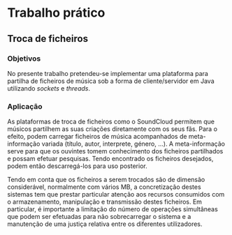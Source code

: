 # Trabalho prático
## Troca de ficheiros

### Objetivos
No presente trabalho pretendeu-se implementar uma plataforma para partilha de ficheiros de música sob a forma de cliente/servidor em Java utilizando *sockets* e *threads*.

### Aplicação
As plataformas de troca de ficheiros como o SoundCloud permitem que músicos partilhem as suas criações diretamente com os seus fãs. Para o efeito, podem carregar ficheiros de música acompanhados de meta-informação variada (título, autor, interprete, género, ...). A meta-informação serve para que os ouvintes tomem conhecimento dos ficheiros partilhados e possam efetuar pesquisas. Tendo encontrado os ficheiros desejados, podem então descarregá-los para uso posterior. 

Tendo em conta que os ficheiros a serem trocados são de dimensão considerável, normalmente com vários MB, a concretização destes sistemas tem que prestar particular atenção aos recursos consumidos com o armazenamento, manipulação e transmissão destes ficheiros. Em particular, é importante a limitação do número de operações simultâneas que podem ser efetuadas para não sobrecarregar o sistema e a manutenção de uma justiça relativa entre os diferentes utilizadores.
